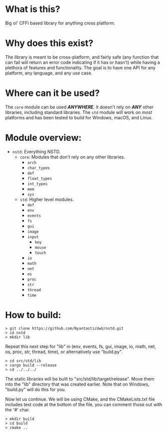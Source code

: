# What is this?
Big ol' CFFI based library for anything cross platform.

# Why does this exist?
The library is meant to be cross-platform, and fairly safe (any function that can fail will return
an error code indicating if it has or hasn't) while having a plethora of features and functionality.
The goal is to have one API for any platform, any language, and any use case.

# Where can it be used?
The `core` module can be used ***ANYWHERE***. It doesn't rely on ***ANY*** other libraries,
including standard libraries. The `std` module will work on *most* platforms and has been tested to
build for Windows, macOS, and Linux.

# Module overview:
- `nstd`: Everything NSTD.
    - `core`: Modules that don't rely on any other libraries.
        - `arch`
        - `char_types`
        - `def`
        - `float_types`
        - `int_types`
        - `mem`
        - `sys`
    - `std`: Higher level modules.
        - `def`
        - `env`
        - `events`
        - `fs`
        - `gui`
        - `image`
        - `input`
            - `key`
            - `mouse`
            - `touch`
        - `io`
        - `math`
        - `net`
        - `os`
        - `proc`
        - `str`
        - `thread`
        - `time`

# How to build:
```
> git clone https://github.com/NyantasticUwU/nstd.git
> cd nstd
> mkdir lib
```
Repeat this next step for "lib" in (env, events, fs, gui, image, io, math, net, os, proc, str,
thread, time), or alternatively use "build.py".
```
> cd src/std/lib
> cargo build --release
> cd ../../../
```
The static libraries will be built to "src/std/lib/target/release". Move them into the "lib"
directory that was created earlier. Note that on Windows, "build.py" will do this for you.

Now let us continue. We will be using CMake, and the CMakeLists.txt file includes test code at the
bottom of the file, you can comment those out with the '#' char.
```
> mkdir build
> cd build
> cmake ..
```
